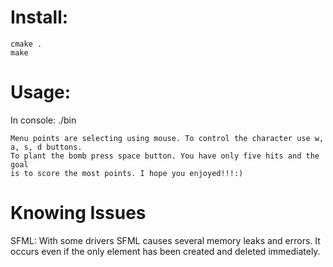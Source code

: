 Install:
========

    cmake .
    make

Usage:
====

In console:
    ./bin

    Menu points are selecting using mouse. To control the character use w, a, s, d buttons. 
    To plant the bomb press space button. You have only five hits and the goal
    is to score the most points. I hope you enjoyed!!!:)

Knowing Issues
==============

SFML:
    With some drivers SFML causes several memory leaks and errors. It occurs even if the only element has been created and deleted immediately.

